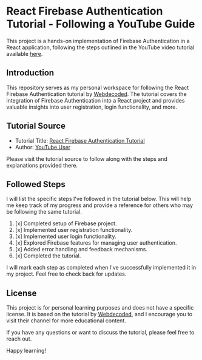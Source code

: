 # React Firebase Authentication Tutorial - Following a YouTube Guide

This project is a hands-on implementation of Firebase Authentication in a React application, following the steps outlined in the YouTube video tutorial available [here](https://www.youtube.com/watch?v=Vv_Oi7zPPTw&t=15s).

## Introduction

This repository serves as my personal workspace for following the React Firebase Authentication tutorial by [Webdecoded](https://www.youtube.com/@webdecoded). The tutorial covers the integration of Firebase Authentication into a React project and provides valuable insights into user registration, login functionality, and more.

## Tutorial Source

- Tutorial Title: [React Firebase Authentication Tutorial](https://www.youtube.com/watch?v=Vv_Oi7zPPTw&t=15s)
- Author: [YouTube User](https://www.youtube.com/@webdecoded)

Please visit the tutorial source to follow along with the steps and explanations provided there.

## Followed Steps

I will list the specific steps I've followed in the tutorial below. This will help me keep track of my progress and provide a reference for others who may be following the same tutorial.

1. [x] Completed setup of Firebase project.
2. [x] Implemented user registration functionality.
3. [x] Implemented user login functionality.
4. [x] Explored Firebase features for managing user authentication.
5. [x] Added error handling and feedback mechanisms.
6. [x] Completed the tutorial.

I will mark each step as completed when I've successfully implemented it in my project. Feel free to check back for updates.


## License

This project is for personal learning purposes and does not have a specific license. It is based on the tutorial by [Webdecoded](https://www.youtube.com/@webdecoded), and I encourage you to visit their channel for more educational content.

If you have any questions or want to discuss the tutorial, please feel free to reach out.

Happy learning!
